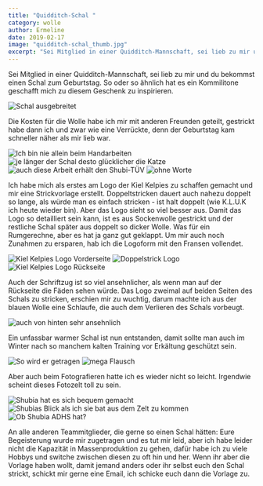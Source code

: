 ```yaml
---
title: "Quidditch-Schal "
category: wolle
author: Ermeline
date: 2019-02-17
image: "quidditch-schal_thumb.jpg"
excerpt: "Sei Mitglied in einer Quidditch-Mannschaft, sei lieb zu mir und du bekommst einen Schal zum Geburtstag."
---
```


Sei Mitglied in einer Quidditch-Mannschaft, sei lieb zu mir und du bekommst einen Schal zum Geburtstag. So oder so ähnlich hat es ein Kommilitone geschafft mich zu diesem Geschenk zu inspirieren. 

![Schal ausgebreitet](_1200262.jpg)

Die Kosten für die Wolle habe ich mir mit anderen Freunden geteilt, gestrickt habe dann ich und zwar wie eine Verrückte, denn der Geburtstag kam schneller näher als mir lieb war. 

![Ich bin nie allein beim Handarbeiten](IMG_20181118_113946.jpg)
![je länger der Schal desto glücklicher die Katze](IMG_20181121_165249.jpg)
![auch diese Arbeit erhält den Shubi-TÜV](IMG_20181121_165506.jpg)
![ohne Worte](IMG_20181121_165540.jpg)

Ich habe mich als erstes am Logo der Kiel Kelpies zu schaffen gemacht und mir eine Strickvorlage erstellt. Doppeltstricken dauert auch nahezu doppelt so lange, als würde man es einfach stricken - ist halt doppelt (wie K.L.U.K ich heute wieder bin). Aber das Logo sieht so viel besser aus. Damit das Logo so detailliert sein kann, ist es aus Sockenwolle gestrickt und der restliche Schal später aus doppelt so dicker Wolle. Was für ein Rumgerechne, aber es hat ja ganz gut geklappt. Um mir auch noch Zunahmen zu ersparen, hab ich die Logoform mit den Fransen vollendet.

![Kiel Kelpies Logo Vorderseite](_1200254.jpg)
![Doppelstrick Logo](_1200275.jpg)
![Kiel Kelpies Logo Rückseite](_1200271.jpg)

Auch der Schriftzug ist so viel ansehnlicher, als wenn man auf der Rückseite die Fäden sehen würde. Das Logo zweimal auf beiden Seiten des Schals zu stricken, erschien mir zu wuchtig, darum machte ich aus der blauen Wolle eine Schlaufe, die auch dem Verlieren des Schals vorbeugt. 

![auch von hinten sehr ansehnlich](_1200265.jpg)

Ein unfassbar warmer Schal ist nun entstanden, damit sollte man auch im Winter nach so manchem kalten Training vor Erkältung geschützt sein. 

![So wird er getragen](_1200252.jpg)
![mega Flausch](_1200272.jpg)

Aber auch beim Fotografieren hatte ich es wieder nicht so leicht. Irgendwie scheint dieses Fotozelt toll zu sein.

![Shubia hat es sich bequem gemacht](_1200222.jpg)
![Shubias Blick als ich sie bat aus dem Zelt zu kommen](_1200225.jpg)
![Ob Shubia ADHS hat?](_1200231.jpg)

An alle anderen Teammitglieder, die gerne so einen Schal hätten: Eure Begeisterung wurde mir zugetragen und es tut mir leid, aber ich habe leider nicht die Kapazität in Massenproduktion zu gehen, dafür habe ich zu viele Hobbys und switche zwischen diesen zu oft hin und her. Wenn ihr aber die Vorlage haben wollt, damit jemand anders oder ihr selbst euch den Schal strickt, schickt mir gerne eine Email, ich schicke euch dann die Vorlage zu.
